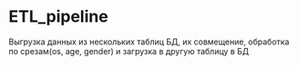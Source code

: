 # ETL_pipeline
Выгрузка данных из нескольких таблиц БД, их совмещение, обработка по срезам(os, age, gender) и загрузка в другую таблицу в БД